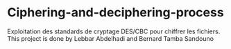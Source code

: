 # Ciphering-and-deciphering-process
Exploitation des standards de cryptage DES/CBC pour chiffrer les fichiers. 
This project is done by Lebbar Abdelhadi and Bernard Tamba Sandouno
